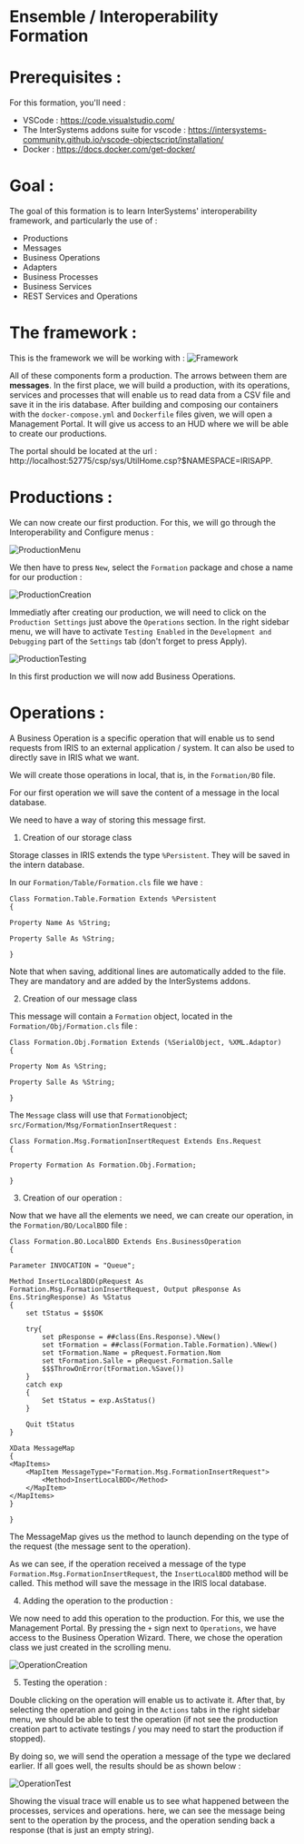 # Ensemble / Interoperability Formation

# Prerequisites :

 For this formation, you'll need :
* VSCode : https://code.visualstudio.com/
* The InterSystems addons suite for vscode : https://intersystems-community.github.io/vscode-objectscript/installation/
* Docker : https://docs.docker.com/get-docker/

# Goal : 

The goal of this formation is to learn InterSystems' interoperability framework, and particularly the use of : 
* Productions
* Messages
* Business Operations
* Adapters
* Business Processes
* Business Services
* REST Services and Operations
# The framework : 

This is the framework we will be working with :
![Framework](misc/img/FrameworkFull.png)

All of these components form a production. The arrows between them are **messages**. 
In the first place, we will build a production, with its operations, services and processes that will enable us to read data from a CSV file and save it in the iris database.
After building and composing our containers with the `docker-compose.yml` and `Dockerfile` files given, we will open a Management Portal. It will give us access to an HUD where we will be able to create our productions. 

The portal should be located at the url : http://localhost:52775/csp/sys/UtilHome.csp?$NAMESPACE=IRISAPP. 
# Productions : 
We can now create our first production. For this, we will go through the Interoperability and Configure menus : 

![ProductionMenu](misc/img/ProductionMenu.png)

We then have to press `New`, select the `Formation` package and chose a name for our production : 

![ProductionCreation](misc/img/ProductionCreation.png)

Immediatly after creating our production, we will need to click on the `Production Settings` just above the `Operations` section. In the right sidebar menu, we will have to activate `Testing Enabled` in the `Development and Debugging` part of the `Settings` tab (don't forget to press Apply).

![ProductionTesting](misc/img/ProductionTesting.png)

In this first production we will now add Business Operations.

# Operations : 

A Business Operation is a specific operation that will enable us to send requests from IRIS to an external application / system. It can also be used to directly save in IRIS what we want.

We will create those operations in local, that is, in the `Formation/BO` file.

For our first operation we will save the content of a message in  the local database.

We need to have a way of storing this message first. 

1. Creation of our storage class

Storage classes in IRIS extends the type `%Persistent`. They will be saved in the intern database.

In our `Formation/Table/Formation.cls` file we have : 
```objectscript
Class Formation.Table.Formation Extends %Persistent
{

Property Name As %String;

Property Salle As %String;

}
```

Note that when saving, additional lines are automatically added to the file. They are mandatory and are added by the InterSystems addons.

2. Creation of our message class

This message will contain a `Formation` object, located in the `Formation/Obj/Formation.cls` file : 
```objectscript
Class Formation.Obj.Formation Extends (%SerialObject, %XML.Adaptor)
{

Property Nom As %String;

Property Salle As %String;

}
```

The `Message` class will use that `Formation`object; `src/Formation/Msg/FormationInsertRequest` :
```objectscript
Class Formation.Msg.FormationInsertRequest Extends Ens.Request
{

Property Formation As Formation.Obj.Formation;

}
```

3. Creation of our operation : 

Now that we have all the elements we need, we can create our operation, in the `Formation/BO/LocalBDD` file : 
```objectscript
Class Formation.BO.LocalBDD Extends Ens.BusinessOperation
{

Parameter INVOCATION = "Queue";

Method InsertLocalBDD(pRequest As Formation.Msg.FormationInsertRequest, Output pResponse As Ens.StringResponse) As %Status
{
    set tStatus = $$$OK
    
    try{
        set pResponse = ##class(Ens.Response).%New()
        set tFormation = ##class(Formation.Table.Formation).%New()
        set tFormation.Name = pRequest.Formation.Nom
        set tFormation.Salle = pRequest.Formation.Salle
        $$$ThrowOnError(tFormation.%Save())
    }
    catch exp
    {
        Set tStatus = exp.AsStatus()
    }

    Quit tStatus
}

XData MessageMap
{
<MapItems>
    <MapItem MessageType="Formation.Msg.FormationInsertRequest"> 
        <Method>InsertLocalBDD</Method>
    </MapItem>
</MapItems>
}

}

```

The MessageMap gives us the method to launch depending on the type of the request (the message sent to the operation).

As we can see, if the operation received a message of the type `Formation.Msg.FormationInsertRequest`, the `InsertLocalBDD` method will be called. This method will save the message in the IRIS local database.

4. Adding the operation to the production : 

We now need to add this operation to the production. For this, we use the Management Portal. By pressing the `+` sign next to `Operations`, we have access to the Business Operation Wizard. There, we chose the operation class we just created in the scrolling menu. 

![OperationCreation](misc/img/OperationCreation.png)

5. Testing the operation : 

Double clicking on the operation will enable us to activate it. After that, by selecting the operation and going in the `Actions` tabs in the right sidebar menu, we should be able to test the operation (if not see the production creation part to activate testings / you may need to start the production if stopped).

By doing so, we will send the operation a message of the type we declared earlier. If all goes well, the results should be as shown below : 

![OperationTest](misc/img/OperationTest.png)

Showing the visual trace will enable us to see what happened between the processes, services and operations. here, we can see the message being sent to the operation by the process, and the operation sending back a response (that is just an empty string). 